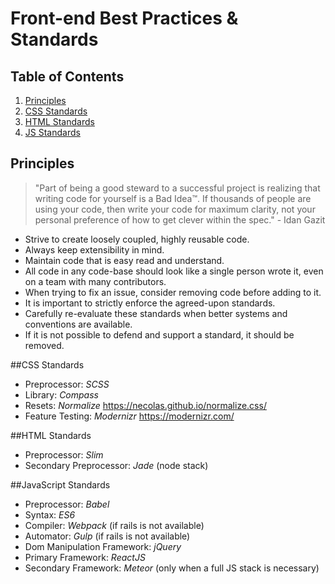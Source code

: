 # Front-end Best Practices & Standards

## Table of Contents

1.  [Principles](#principles)
2.  [CSS Standards](#css)
3.  [HTML Standards](#html)
4.  [JS Standards](#js)


<a name="principles"></a>
## Principles

> "Part of being a good steward to a successful project is realizing that
  writing code for yourself is a Bad Idea™. If thousands of people are using
  your code, then write your code for maximum clarity, not your personal
  preference of how to get clever within the spec." - Idan Gazit

* Strive to create loosely coupled, highly reusable code.
* Always keep extensibility in mind.
* Maintain code that is easy read and understand.
* All code in any code-base should look like a single person wrote it, even on a team 
  with many contributors.
* When trying to fix an issue, consider removing code before adding to it.
* It is important to strictly enforce the agreed-upon standards.
* Carefully re-evaluate these standards when better systems and conventions are available.
* If it is not possible to defend and support a standard, it should be removed.


<a name="css"></a>
##CSS Standards
* Preprocessor: *SCSS*
* Library: *Compass*
* Resets: *Normalize* https://necolas.github.io/normalize.css/
* Feature Testing: *Modernizr* https://modernizr.com/

<a name="html"></a>
##HTML Standards
* Preprocessor: *Slim*
* Secondary Preprocessor: *Jade* (node stack)

<a name="js"></a>
##JavaScript Standards
* Preprocessor: *Babel*
* Syntax: *ES6*
* Compiler: *Webpack* (if rails is not available)
* Automator: *Gulp* (if rails is not available)
* Dom Manipulation Framework: *jQuery*
* Primary Framework: *ReactJS*
* Secondary Framework: *Meteor* (only when a full JS stack is necessary)
